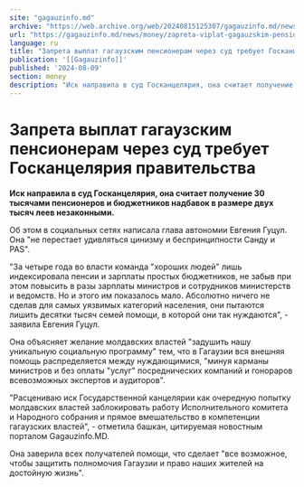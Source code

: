 ```yaml
---
site: "gagauzinfo.md"
archive: "https://web.archive.org/web/20240815125307/gagauzinfo.md/news/money/zapreta-viplat-gagauzskim-pensioneram-cherez-sud-trebuet-goskantselyariya-pravitelstva"
url: "https://gagauzinfo.md/news/money/zapreta-viplat-gagauzskim-pensioneram-cherez-sud-trebuet-goskantselyariya-pravitelstva"
language: ru
title: "Запрета выплат гагаузским пенсионерам через суд требует Госканцелярия правительства"
publication: '[[Gagauzinfo]]'
published: '2024-08-09'
section: money
description: "Иск направила в суд Госканцелярия, она считает получение 30 тысячами пенсионеров и бюджетников надбавок в размере двух тысяч леев незаконными."
---
```


# Запрета выплат гагаузским пенсионерам через суд требует Госканцелярия правительства

**Иск направила в суд Госканцелярия, она считает получение 30 тысячами пенсионеров и бюджетников надбавок в размере двух тысяч леев незаконными.**

Об этом в социальных сетях написала глава автономии Евгения Гуцул. Она "не перестает удивляться цинизму и беспринципности Санду и PAS".

"За четыре года во власти команда "хороших людей" лишь индексировала пенсии и зарплаты простых бюджетников, не забыв при этом повысить в разы зарплаты министров и сотрудников министерств и ведомств. Но и этого им показалось мало. Абсолютно ничего не сделав для самых уязвимых категорий населения, они пытаются лишить десятки тысяч семей помощи, в которой они так нуждаются", - заявила Евгения Гуцул.

Она объясняет желание молдавских властей "задушить нашу уникальную социальную программу" тем, что в Гагаузии вся внешняя помощь распределяется между нуждающимися, "минуя карманы министров и без оплаты "услуг" посреднических компаний и гонораров всевозможных экспертов и аудиторов".

"Расцениваю иск Государственной канцелярии как очередную попытку молдавских властей заблокировать работу Исполнительного комитета и Народного собрания и прямое вмешательство в компетенции гагаузских властей", - отметила башкан, цитируемая новостным порталом Gagauzinfo.MD.

Она заверила всех получателей помощи, что сделает "все возможное, чтобы защитить полномочия Гагаузии и право наших жителей на достойную жизнь".